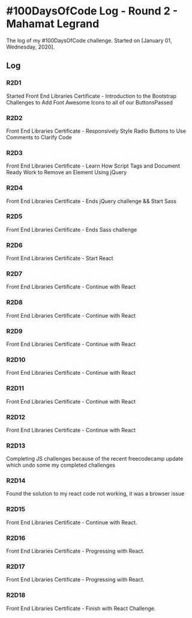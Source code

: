 # #100DaysOfCode Log - Round 2 - Mahamat Legrand

The log of my #100DaysOfCode challenge. Started on [January 01, Wednesday, 2020].

## Log

### R2D1

Started Front End Libraries Certificate - Introduction to the Bootstrap Challenges to Add Font Awesome Icons to all of our ButtonsPassed

### R2D2

Front End Libraries Certificate - Responsively Style Radio Buttons to Use Comments to Clarify Code

### R2D3

Front End Libraries Certificate - Learn How Script Tags and Document Ready Work to Remove an Element Using jQuery

### R2D4

Front End Libraries Certificate - Ends jQuery challenge && Start Sass

### R2D5

Front End Libraries Certificate - Ends Sass challenge

### R2D6

Front End Libraries Certificate - Start React

### R2D7

Front End Libraries Certificate - Continue with React

### R2D8

Front End Libraries Certificate - Continue with React

### R2D9

Front End Libraries Certificate - Continue with React

### R2D10

Front End Libraries Certificate - Continue with React

### R2D11

Front End Libraries Certificate - Continue with React

### R2D12

Front End Libraries Certificate - Continue with React

### R2D13

Completing JS challenges because of the recent freecodecamp update which undo some my completed challenges

### R2D14

Found the solution to my react code not working, it was a browser issue

### R2D15

Front End Libraries Certificate - Continue with React.

### R2D16

Front End Libraries Certificate - Progressing with React.

### R2D17

Front End Libraries Certificate - Progressing with React.

### R2D18

Front End Libraries Certificate - Finish with React Challenge.
